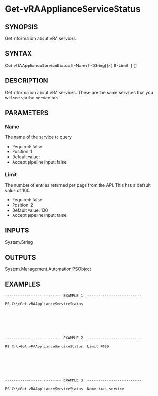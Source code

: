 # Get-vRAApplianceServiceStatus

## SYNOPSIS
    
Get information about vRA services

## SYNTAX
 Get-vRAApplianceServiceStatus [[-Name] <String[]>] [[-Limit] <String>] [<CommonParameters>]    

## DESCRIPTION

Get information about vRA services. These are the same services that you will see via the service tab

## PARAMETERS


### Name

The name of the service to query

* Required: false
* Position: 1
* Default value: 
* Accept pipeline input: false

### Limit

The number of entries returned per page from the API. This has a default value of 100.

* Required: false
* Position: 2
* Default value: 100
* Accept pipeline input: false

## INPUTS

System.String

## OUTPUTS

System.Management.Automation.PSObject

## EXAMPLES
```
-------------------------- EXAMPLE 1 --------------------------

PS C:\>Get-vRAApplianceServiceStatus







-------------------------- EXAMPLE 2 --------------------------

PS C:\>Get-vRAApplianceServiceStatus -Limit 9999







-------------------------- EXAMPLE 3 --------------------------

PS C:\>Get-vRAApplianceServiceStatus -Name iaas-service
```

